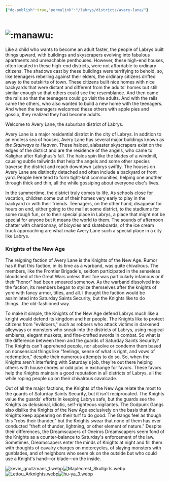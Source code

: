 ```yaml
---
{"dg-publish":true,"permalink":"/labrys/districts/avery-lane/"}
---
```



# ![:manawu:](https://cdn.discordapp.com/emojis/1044623430345035796.webp?size=44)

Like a child who wants to become an adult faster, the people of Labrys built things upward, with buildings and skyscrapers evolving into fabulous apartments and unreachable penthouses. However, these high-end houses, often located in these high-end districts, were not affordable to ordinary citizens. The shadows cast by these buildings were terrifying to behold, so, like teenagers rebelling against their elders, the ordinary citizens drifted away to the outskirts of town. These citizens built nice homes with nice backyards that were distant and different from the adults' homes but still similar enough so that others could see the resemblance. And then came the rails so that the teenagers could go visit the adults. And with the rails came the others, who also wanted to build a new home with the teenagers. And when the teenagers welcomed these others with apple pies and gossip, they realized they had become adults.

Welcome to Avery Lane, the suburban district of Labrys.

Avery Lane is a major residential district in the city of Labrys. In addition to an endless sea of houses, Avery Lane has several major buildings known as _the Stairways to Heaven_. These haloed, alabaster skyscrapers exist on the edges of the district and are the residence of the angels, who came to Kalighar after Kalighus's fall. The halos spin like the blades of a windmill, causing subtle tailwinds that help the angels and some other species traverse the district and reach downtown Labrys swiftly. The houses on Avery Lane are distinctly detached and often include a backyard or front yard. People here tend to form tight-knit communities, helping one another through thick and thin, all the while gossiping about everyone else's lives.

In the summertime, the district truly comes to life. As schools close for vacation, children come out of their homes very early to play in the backyard or with their friends. Teenagers, on the other hand, disappear for hours on end, either going to the mall at some district, to the stadiums for some rough fun, or to their special place in Labrys, a place that might not be special for anyone but it means the world to them. The sounds of afternoon chatter with chardonnay, of bicycles and skateboards, of the ice cream truck approaching are what make Avery Lane such a special place in a city like Labrys.

### Knights of the New Age

The reigning faction of Avery Lane is the Knights of the New Age. Rumor has it that this faction, in its time as a warband, was quite chivalrous. The members, like the Frontier Brigade's, seldom participated in the senseless bloodshed of the Great Wars unless their foe was particularly infamous or if their "honor" had been smeared somehow. As the warband dissolved into the faction, its members began to stylize themselves after the knights of yore with fancy armor, titles, and all. I thought the faction would be assimilated into Saturday Saints Security, but the Knights like to do things...the old-fashioned way.

To make it simple, the Knights of the New Age defend Labrys much like a knight would defend its kingdom and her people. The Knights like to protect citizens from "evildoers," such as robbers who attack victims in darkened alleyways or monsters who sneak into the districts of Labrys, using magical emblems, elegant muskets, and fine-crafted swords in combat. So what is the difference between them and the guards of Saturday Saints Security? The Knights can't apprehend people, nor absolve or condemn them based on nonsensical things like "feelings, sense of what is right, and vows of redemption," despite their numerous attempts to do so. So, when the Knights aren't interfering with Saturday's job, they're out there helping others with house chores or odd jobs in exchange for favors. These favors help the Knights maintain a good reputation in all districts of Labrys, all the while roping people up on their chivalrous cavalcade.

Out of all the major factions, the Knights of the New Age relate the most to the guards of Saturday Saints Security, but it isn't reciprocated. The Knights value the guards' efforts in keeping Labrys safe, but the guards see the Knights as delusional, idiotic, self-righteous vigilantes. The Godpunk Gangs also dislike the Knights of the New Age exclusively on the basis that the Knights keep appearing on their turf to do good. The Gangs feel as though this "robs their thunder," but the Knights swear that none of them has ever conducted "theft of thunder, lightning, or other element of nature." Despite their differences, the Dreamscapers of Oneiros Dreamscapers seem fond of the Knights as a counter-balance to Saturday's enforcement of the law. Sometimes, Dreamscapers enter the minds of Knights at night and fill them with thoughts of cavalry charges on motorcycles, of slaying monsters with gunblades, and of neighbors who seem ok on the outside but who could use a Knight's hand—or blade—on the inside.

![kevin_gnutzmans_1.webp](/img/user/Content/Images/kevin_gnutzmans_1.webp)![Maplecrest_Skullgirls.webp](/img/user/Content/Images/Maplecrest_Skullgirls.webp)![Lettou_Arknights.webp](/img/user/Content/Images/Lettou_Arknights.webp)![hu-ya_3.webp](/img/user/Content/Images/hu-ya_3.webp)